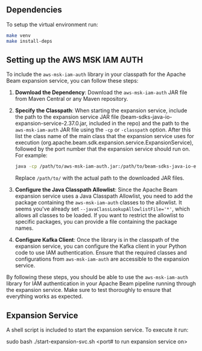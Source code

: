 ## Dependencies
To setup the virtual environment run:

```bash
make venv
make install-deps
```

## Setting up the AWS MSK IAM AUTH
To include the `aws-msk-iam-auth` library in your classpath for the Apache Beam expansion service, you can follow these steps:

1. **Download the Dependency**:
   Download the `aws-msk-iam-auth` JAR file from Maven Central or any Maven repository.

2. **Specify the Classpath**:
   When starting the expansion service, include the path to the expansion service JAR file (beam-sdks-java-io-expansion-service-2.37.0.jar, included in the repo) and the path to the `aws-msk-iam-auth` JAR file using the `-cp` or `-classpath` option. After this list the class name of the main class that the expansion service uses for execution (org.apache.beam.sdk.expansion.service.ExpansionService), followed by the port number that the expansion service should run on. For example:
   ```bash
   java -cp /path/to/aws-msk-iam-auth.jar:/path/to/beam-sdks-java-io-expansion-service-2.37.0.jar org.apache.beam.sdk.expansion.service.ExpansionService 8088 --javaClassLookupAllowlistFile='*'
   ```
   Replace `/path/to/` with the actual path to the downloaded JAR files.

3. **Configure the Java Classpath Allowlist**:
   Since the Apache Beam expansion service uses a Java Classpath Allowlist, you need to add the package containing the `aws-msk-iam-auth` classes to the allowlist. It seems you've already set `--javaClassLookupAllowlistFile='*'`, which allows all classes to be loaded. If you want to restrict the allowlist to specific packages, you can provide a file containing the package names.

4. **Configure Kafka Client**:
   Once the library is in the classpath of the expansion service, you can configure the Kafka client in your Python code to use IAM authentication. Ensure that the required classes and configurations from `aws-msk-iam-auth` are accessible to the expansion service.

By following these steps, you should be able to use the `aws-msk-iam-auth` library for IAM authentication in your Apache Beam pipeline running through the expansion service. Make sure to test thoroughly to ensure that everything works as expected.

## Expansion Service
A shell script is included to start the expansion service. To execute it run:

sudo bash ./start-expansion-svc.sh <port# to run expansion service on>